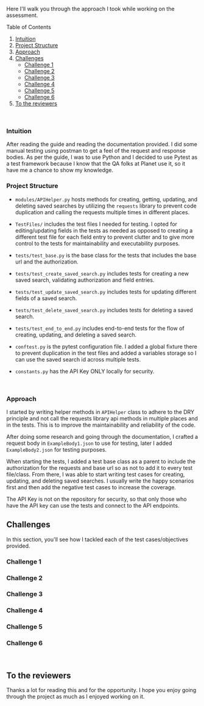 Here I'll walk you through the approach I took while working on the assessment.
<br />
<!-- TABLE OF CONTENTS -->
  <summary>Table of Contents</summary>
  <ol>
    <li>
      <a href="#intuition">Intuition</a>
    </li>
    <li><a href="#project-structure">Project Structure</a></li>
    <li><a href="#approach">Approach</a></li>
    <li>
      <a href="#test-cases">Challenges</a>
      <ul>
        <li><a href="#test-case-1">Challenge 1</a></li>
        <li><a href="#test-case-1">Challenge 2</a></li>
        <li><a href="#test-case-1">Challenge 3</a></li>
        <li><a href="#test-case-1">Challenge 4</a></li>
        <li><a href="#test-case-1">Challenge 5</a></li>
        <li><a href="#test-case-1">Challenge 6</a></li>
      </ul>
    </li>
    <li><a href="#to-the-reviewers">To the reviewers</a></li>
  </ol>
<br />

### Intuition
After reading the guide and reading the documentation provided. I did some manual testing using postman to get a feel of the request and response bodies. As per the guide, I was to use Python and I decided to use Pytest as a test framework because I know that the QA folks at Planet use it, so it have me a chance to show my knowledge.
<br />

### Project Structure
- `modules/APIHelper.py` hosts methods for creating, getting, updating, and deleting saved searches by utilizing the `requests` library to prevent code duplication and calling the requests multiple times in different places.

- `TestFiles/` includes the test files I needed for testing. I opted for editing/updating fields in the tests as needed as opposed to creating a different test file for each field entry to prevent clutter and to give more control to the tests for maintainability  and executability purposes.

- `tests/test_base.py` is the base class for the tests that includes the base url and the authorization.

- `tests/test_create_saved_search.py` includes tests for creating a new saved search, validating authorization and field entries.

- `tests/test_update_saved_search.py` includes tests for updating different fields of a saved search.

- `tests/test_delete_saved_search.py` includes tests for deleting a saved search.

- `tests/test_end_to_end.py` includes end-to-end tests for the flow of creating, updating, and deleting a saved search.

- `conftest.py` is the pytest configuration file. I added a global fixture there to prevent duplication in the test files and added a variables storage so I can use the saved search id across multiple tests.

- `constants.py` has the API Key ONLY locally for security.
<br />

### Approach
I started by writing helper methods in `APIHelper` class to adhere to the DRY principle and not call the requests library api methods in multiple places and in the tests. This is to improve the maintainability and reliability of the code.

After doing some research and going through the documentation, I crafted a request body in `ExampleBody1.json` to use for testing, later I added `ExampleBody2.json` for testing purposes.

When starting the tests, I added a test base class as a parent to include the authorization for the requests and base url so as not to add it to every test file/class. From there, I was able to start writing test cases for creating, updating, and deleting saved searches. I usually write the happy scenarios first and then add the negative test cases to increase the coverage.

The API Key is not on the repository for security, so that only those who have the API key can use the tests and connect to the API endpoints.
<br />

## Challenges

In this section, you'll see how I tackled each of the test cases/objectives provided.

### Challenge 1

### Challenge 2

### Challenge 3

### Challenge 4

### Challenge 5

### Challenge 6
<br />

## To the reviewers
Thanks a lot for reading this and for the opportunity. I hope you enjoy going through the project as much as I enjoyed working on it.